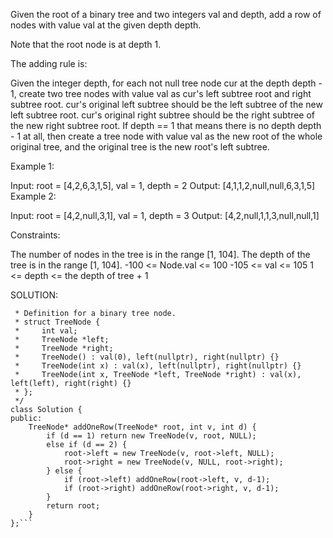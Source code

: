 Given the root of a binary tree and two integers val and depth, add a row of nodes with value val at the given depth depth.

Note that the root node is at depth 1.

The adding rule is:

Given the integer depth, for each not null tree node cur at the depth depth - 1, create two tree nodes with value val as cur's left subtree root and right subtree root.
cur's original left subtree should be the left subtree of the new left subtree root.
cur's original right subtree should be the right subtree of the new right subtree root.
If depth == 1 that means there is no depth depth - 1 at all, then create a tree node with value val as the new root of the whole original tree, and the original tree is the new root's left subtree.
 

Example 1:


Input: root = [4,2,6,3,1,5], val = 1, depth = 2
Output: [4,1,1,2,null,null,6,3,1,5]
Example 2:


Input: root = [4,2,null,3,1], val = 1, depth = 3
Output: [4,2,null,1,1,3,null,null,1]
 

Constraints:

The number of nodes in the tree is in the range [1, 104].
The depth of the tree is in the range [1, 104].
-100 <= Node.val <= 100
-105 <= val <= 105
1 <= depth <= the depth of tree + 1




SOLUTION:

```/**
 * Definition for a binary tree node.
 * struct TreeNode {
 *     int val;
 *     TreeNode *left;
 *     TreeNode *right;
 *     TreeNode() : val(0), left(nullptr), right(nullptr) {}
 *     TreeNode(int x) : val(x), left(nullptr), right(nullptr) {}
 *     TreeNode(int x, TreeNode *left, TreeNode *right) : val(x), left(left), right(right) {}
 * };
 */
class Solution {
public:
    TreeNode* addOneRow(TreeNode* root, int v, int d) {
        if (d == 1) return new TreeNode(v, root, NULL);
        else if (d == 2) {
            root->left = new TreeNode(v, root->left, NULL);
            root->right = new TreeNode(v, NULL, root->right);
        } else {
            if (root->left) addOneRow(root->left, v, d-1);
            if (root->right) addOneRow(root->right, v, d-1);
        }
        return root;
    }
};```
